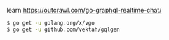 learn https://outcrawl.com/go-graphql-realtime-chat/


```bash
$ go get -u golang.org/x/vgo
$ go get -u github.com/vektah/gqlgen

```